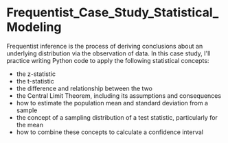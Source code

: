 # Frequentist_Case_Study_Statistical_Modeling

Frequentist inference is the process of deriving conclusions about an underlying distribution via the observation of data. In this case study, I'll practice writing Python code to apply the following statistical concepts:

* the z-statistic
* the t-statistic
* the difference and relationship between the two
* the Central Limit Theorem, including its assumptions and consequences
* how to estimate the population mean and standard deviation from a sample
* the concept of a sampling distribution of a test statistic, particularly for the mean
* how to combine these concepts to calculate a confidence interval
